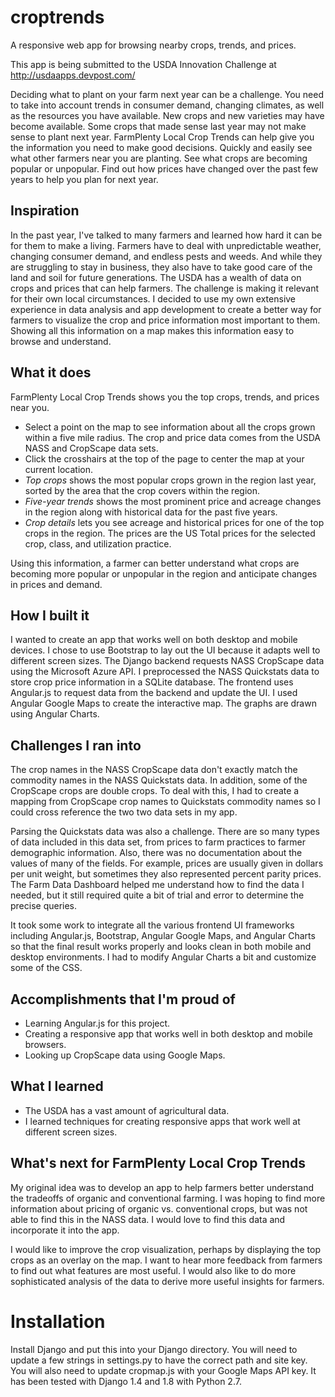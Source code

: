 # croptrends
A responsive web app for browsing nearby crops, trends, and prices.

This app is being submitted to the USDA Innovation Challenge at http://usdaapps.devpost.com/

Deciding what to plant on your farm next year can be a challenge. You need to take into account trends in consumer demand, changing climates, as well as the resources you have available. New crops and new varieties may have become available. Some crops that made sense last year may not make sense to plant next year. FarmPlenty Local Crop Trends can help give you the information you need to make good decisions. Quickly and easily see what other farmers near you are planting. See what crops are becoming popular or unpopular. Find out how prices have changed over the past few years to help you plan for next year.

## Inspiration

In the past year, I've talked to many farmers and learned how hard it can be for them to make a living. Farmers have to deal with unpredictable weather, changing consumer demand, and endless pests and weeds. And while they are struggling to stay in business, they also have to take good care of the land and soil for future generations. The USDA has a wealth of data on crops and prices that can help farmers. The challenge is making it relevant for their own local circumstances. I decided to use my own extensive experience in data analysis and app development to create a better way for farmers to visualize the crop and price information most important to them. Showing all this information on a map makes this information easy to browse and understand.

## What it does

FarmPlenty Local Crop Trends shows you the top crops, trends, and prices near you.

* Select a point on the map to see information about all the crops grown within a five mile radius. The crop and price data comes from the USDA NASS and CropScape data sets.
* Click the crosshairs at the top of the page to center the map at your current location.
* *Top crops* shows the most popular crops grown in the region last year, sorted by the area that the crop covers within the region.
* *Five-year trends* shows the most prominent price and acreage changes in the region along with historical data for the past five years.
* *Crop details* lets you see acreage and historical prices for one of the top crops in the region. The prices are the US Total prices for the selected crop, class, and utilization practice.

Using this information, a farmer can better understand what crops are becoming more popular or unpopular in the region and anticipate changes in prices and demand. 

## How I built it

I wanted to create an app that works well on both desktop and mobile devices. I chose to use Bootstrap to lay out the UI because it adapts well to different screen sizes. The Django backend requests NASS CropScape data using the Microsoft Azure API. I preprocessed the NASS Quickstats data to store crop price information in a SQLite database. The frontend uses Angular.js to request data from the backend and update the UI. I used Angular Google Maps to create the interactive map. The graphs are drawn using Angular Charts.

## Challenges I ran into

The crop names in the NASS CropScape data don't exactly match the commodity names in the NASS Quickstats data. In addition, some of the CropScape crops are double crops. To deal with this, I had to create a mapping from CropScape crop names to Quickstats commodity names so I could cross reference the two two data sets in my app.

Parsing the Quickstats data was also a challenge. There are so many types of data included in this data set, from prices to farm practices to farmer demographic information. Also, there was no documentation about the values of many of the fields. For example, prices are usually given in dollars per unit weight, but sometimes they also represented percent parity prices. The Farm Data Dashboard helped me understand how to find the data I needed, but it still required quite a bit of trial and error to determine the precise queries.

It took some work to integrate all the various frontend UI frameworks including Angular.js, Bootstrap, Angular Google Maps, and Angular Charts so that the final result works properly and looks clean in both mobile and desktop environments. I had to modify Angular Charts a bit and customize some of the CSS.

## Accomplishments that I'm proud of

* Learning Angular.js for this project.
* Creating a responsive app that works well in both desktop and mobile browsers.
* Looking up CropScape data using Google Maps.

## What I learned

* The USDA has a vast amount of agricultural data.
* I learned techniques for creating responsive apps that work well at different screen sizes.

## What's next for FarmPlenty Local Crop Trends

My original idea was to develop an app to help farmers better understand the tradeoffs of organic and conventional farming. I was hoping to find more information about pricing of organic vs. conventional crops, but was not able to find this in the NASS data. I would love to find this data and incorporate it into the app.

I would like to improve the crop visualization, perhaps by displaying the top crops as an overlay on the map. I want to hear more feedback from farmers to find out what features are most useful. I would also like to do more sophisticated analysis of the data to derive more useful insights for farmers.


# Installation

Install Django and put this into your Django directory. You will need to update a few strings in settings.py to have the correct path and site key. You will also need to update cropmap.js with your Google Maps API key. It has been tested with Django 1.4 and 1.8 with Python 2.7.
